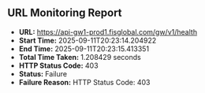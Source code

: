 ## URL Monitoring Report

- **URL:** https://api-gw1-prod1.fisglobal.com/gw/v1/health
- **Start Time:** 2025-09-11T20:23:14.204922
- **End Time:** 2025-09-11T20:23:15.413351
- **Total Time Taken:** 1.208429 seconds
- **HTTP Status Code:** 403
- **Status:** Failure
- **Failure Reason:** HTTP Status Code: 403
